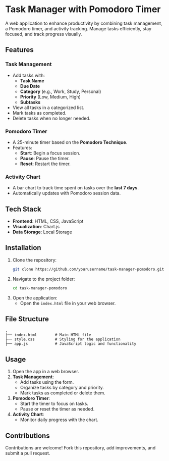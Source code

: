 # Task Manager with Pomodoro Timer

A web application to enhance productivity by combining task management, a Pomodoro timer, and activity tracking. Manage tasks efficiently, stay focused, and track progress visually.

## Features

### Task Management
- Add tasks with:
  - **Task Name**
  - **Due Date**
  - **Category** (e.g., Work, Study, Personal)
  - **Priority** (Low, Medium, High)
  - **Subtasks**
- View all tasks in a categorized list.
- Mark tasks as completed.
- Delete tasks when no longer needed.

### Pomodoro Timer
- A 25-minute timer based on the **Pomodoro Technique**.
- Features:
  - **Start**: Begin a focus session.
  - **Pause**: Pause the timer.
  - **Reset**: Restart the timer.

### Activity Chart
- A bar chart to track time spent on tasks over the **last 7 days**.
- Automatically updates with Pomodoro session data.

## Tech Stack

- **Frontend**: HTML, CSS, JavaScript
- **Visualization**: Chart.js
- **Data Storage**: Local Storage

## Installation

1. Clone the repository:
   ```bash
   git clone https://github.com/yourusername/task-manager-pomodoro.git
   ```
2. Navigate to the project folder:
   ```bash
   cd task-manager-pomodoro
   ```
3. Open the application:
   - Open the `index.html` file in your web browser.

## File Structure

```plaintext
.
├── index.html        # Main HTML file
├── style.css         # Styling for the application
├── app.js            # JavaScript logic and functionality
```

## Usage

1. Open the app in a web browser.
2. **Task Management**:
   - Add tasks using the form.
   - Organize tasks by category and priority.
   - Mark tasks as completed or delete them.
3. **Pomodoro Timer**:
   - Start the timer to focus on tasks.
   - Pause or reset the timer as needed.
4. **Activity Chart**:
   - Monitor daily progress with the chart.

## Contributions

Contributions are welcome! Fork this repository, add improvements, and submit a pull request.
